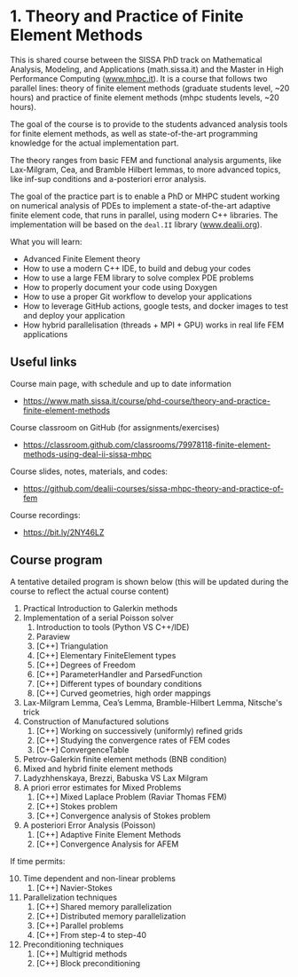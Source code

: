 # 1. Theory and Practice of Finite Element Methods

This is shared course between the SISSA PhD track
on Mathematical Analysis, Modeling, and Applications
(math.sissa.it) and the Master in High Performance Computing
(www.mhpc.it). It is a course that follows two parallel lines:
theory of finite element methods (graduate students level, ~20 hours) and
practice of finite element methods (mhpc students levels, ~20 hours).

The goal of the course is to provide to the students advanced
analysis tools for finite element methods, as well as 
state-of-the-art programming knowledge for the actual implementation part.

The theory ranges from basic FEM and functional analysis arguments, like
Lax-Milgram, Cea, and Bramble Hilbert lemmas, to more advanced topics,
like inf-sup conditions and a-posteriori error analysis.

The goal of the practice part is to enable a PhD or MHPC student working on
numerical analysis of PDEs to implement a state-of-the-art adaptive finite
element code, that runs in parallel, using modern C++ libraries. The 
implementation will be based on the `deal.II` library (www.dealii.org).

What you will learn:
- Advanced Finite Element theory
- How to use a modern C++ IDE, to build and debug your codes
- How to use a large FEM library to solve complex PDE problems
- How to properly document your code using Doxygen
- How to use a proper Git workflow to develop your applications
- How to leverage GitHub actions, google tests, and docker images to test and deploy your application
- How hybrid parallelisation (threads + MPI + GPU) works in real life FEM applications

## Useful links

Course main page, with schedule and up to date information
- https://www.math.sissa.it/course/phd-course/theory-and-practice-finite-element-methods

Course classroom on GitHub (for assignments/exercises)
- https://classroom.github.com/classrooms/79978118-finite-element-methods-using-deal-ii-sissa-mhpc

Course slides, notes, materials, and codes:
- https://github.com/dealii-courses/sissa-mhpc-theory-and-practice-of-fem

Course recordings:
- https://bit.ly/2NY46LZ

## Course program

A tentative detailed program is shown below 
(this will be updated during the course to reflect the actual course content)

1. Practical Introduction to Galerkin methods
2. Implementation of a serial Poisson solver
   1. Introduction to tools (Python VS C++/IDE)
   2. Paraview
   3. [C++] Triangulation
   4. [C++] Elementary FiniteElement types
   5. [C++] Degrees of Freedom
   6. [C++] ParameterHandler and ParsedFunction
   7. [C++] Different types of boundary conditions
   8. [C++] Curved geometries, high order mappings
3. Lax-Milgram Lemma, Cea’s Lemma, Bramble-Hilbert Lemma, Nitsche's trick
4. Construction of Manufactured solutions
   1. [C++] Working on successively (uniformly) refined grids
   2. [C++] Studying the convergence rates of FEM codes
   3. [C++] ConvergenceTable
5. Petrov-Galerkin finite element methods (BNB condition)
6. Mixed and hybrid finite element methods
7. Ladyzhhenskaya, Brezzi, Babuska VS Lax Milgram
8. A priori error estimates for Mixed Problems
    1. [C++] Mixed Laplace Problem (Raviar Thomas FEM)
    2. [C++] Stokes problem
    3. [C++] Convergence analysis of Stokes problem
9. A posteriori Error Analysis (Poisson)
    1. [C++] Adaptive Finite Element Methods
    2. [C++] Convergence Analysis for AFEM


If time permits:

10. Time dependent and non-linear problems
    1. [C++] Navier-Stokes
11. Parallelization techniques
    1. [C++] Shared memory parallelization
    2. [C++] Distributed memory parallelization
    3. [C++] Parallel problems
    4. [C++] From step-4 to step-40
12. Preconditioning techniques
    1. [C++] Multigrid methods
    2. [C++] Block preconditioning

<!-- 
1. Drift Diffusion problems
   1. [C++] Poisson + Strong advection term = instability
   2. [C++] Implementation of SUPG
   3. [C++] Implementation of GLS
   4. [C++] Convergence study for Drift-Diffusion problems -->
<!-- 13. Non-linear and time dependent problems
    1. [C++] Exploiting SUNDIALS libraries
    2. [C++] Navier-Stokes implementation with SUNDIALS -->
<!-- 14. Variational Crimes, or Discontinuous Galerkin Methods
15. Stabilization of DG Methods
    1. [C++] SIPG implementation
16. Hybridizable Discontinous Galerkin methods (HDG)
    1. [C++] HDG implementation -->

<!-- 19. Non-matching methods
    1. [C++] Distributed Lagrange Multiplier methods
    2. [C++] Immersed methods -->
